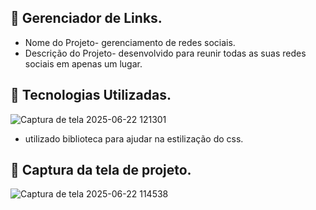 ## 📌 Gerenciador de Links.
*  Nome do Projeto- gerenciamento de redes sociais.
*  Descrição do Projeto- desenvolvido para reunir todas as suas redes sociais em apenas um lugar.
## 📌 Tecnologias Utilizadas.
![Captura de tela 2025-06-22 121301](https://github.com/user-attachments/assets/3df4d703-e638-4171-8b17-8b29f0ac5535)
* utilizado biblioteca para ajudar na estilização do css.
## 📌 Captura da tela de projeto.
![Captura de tela 2025-06-22 114538](https://github.com/user-attachments/assets/03956ee9-cd2b-4d34-b8d8-07672361731a)

